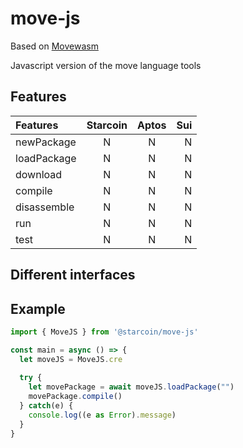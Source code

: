 # move-js

Based on [Movewasm](https://github.com/movefuns/move-wasm)

Javascript version of the move language tools

## Features

| Features    | Starcoin | Aptos |  Sui |
| :---------- | :------: | :---: | ---: |
| newPackage  |    N     |   N   |    N |
| loadPackage |    N     |   N   |    N |
| download    |    N     |   N   |    N |
| compile     |    N     |   N   |    N |
| disassemble |    N     |   N   |    N |
| run         |    N     |   N   |    N |
| test        |    N     |   N   |    N |

## Different interfaces

## Example 
```ts
import { MoveJS } from '@starcoin/move-js'

const main = async () => {
  let moveJS = MoveJS.cre
  
  try {
    let movePackage = await moveJS.loadPackage("")
    movePackage.compile()
  } catch(e) {
    console.log((e as Error).message)
  }
}
```